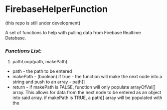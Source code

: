 # FirebaseHelperFunction

(this repo is still under development)


A set of functions to help with pulling data from Firebase Realtime Database.

### _Functions List:_

1. pathLoop(path, makePath)
* path - the path to be entered
* makePath - (boolean) if true - the function will make the next node into a string and push to an array - path[]
* return - if makePath is FALSE, function will only populate arrayOfVal[] array. This allows for data from the next node to be entered as an object into said array. if makePath is TRUE, a path[] array will be populated with the 

